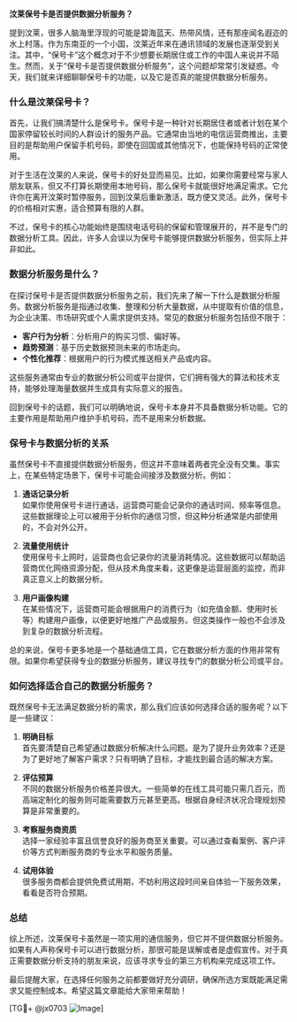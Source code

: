 **汶莱保号卡是否提供数据分析服务？**

提到汶莱，很多人脑海里浮现的可能是碧海蓝天、热带风情，还有那座闻名遐迩的水上村落。作为东南亚的一个小国，汶莱近年来在通讯领域的发展也逐渐受到关注。其中，“保号卡”这个概念对于不少想要长期居住或工作的中国人来说并不陌生。然而，关于“保号卡是否提供数据分析服务”，这个问题却常常引发疑惑。今天，我们就来详细聊聊保号卡的功能，以及它是否真的能提供数据分析服务。

### 什么是汶莱保号卡？

首先，让我们搞清楚什么是保号卡。保号卡是一种针对长期居住者或者计划在某个国家停留较长时间的人群设计的服务产品。它通常由当地的电信运营商推出，主要目的是帮助用户保留手机号码，即使在回国或其他情况下，也能保持号码的正常使用。

对于生活在汶莱的人来说，保号卡的好处显而易见。比如，如果你需要经常与家人朋友联系，但又不打算长期使用本地号码，那么保号卡就能很好地满足需求。它允许你在离开汶莱时暂停服务，回到汶莱后重新激活，既方便又灵活。此外，保号卡的价格相对实惠，适合预算有限的人群。

不过，保号卡的核心功能始终是围绕电话号码的保留和管理展开的，并不是专门的数据分析工具。因此，许多人会误以为保号卡能够提供数据分析服务，但实际上并非如此。

### 数据分析服务是什么？

在探讨保号卡是否提供数据分析服务之前，我们先来了解一下什么是数据分析服务。数据分析服务是指通过收集、整理和分析大量数据，从中提取有价值的信息，为企业决策、市场研究或个人需求提供支持。常见的数据分析服务包括但不限于：

- **客户行为分析**：分析用户的购买习惯、偏好等。
- **趋势预测**：基于历史数据预测未来的市场走向。
- **个性化推荐**：根据用户的行为模式推送相关产品或内容。

这些服务通常由专业的数据分析公司或平台提供，它们拥有强大的算法和技术支持，能够处理海量数据并生成具有实际意义的报告。

回到保号卡的话题，我们可以明确地说，保号卡本身并不具备数据分析功能。它的主要作用是帮助用户维护手机号码，而不是用来分析数据。

### 保号卡与数据分析的关系

虽然保号卡不直接提供数据分析服务，但这并不意味着两者完全没有交集。事实上，在某些特定场景下，保号卡可能会间接涉及数据分析。例如：

1. **通话记录分析**  
   如果你使用保号卡进行通话，运营商可能会记录你的通话时间、频率等信息。这些数据理论上可以被用于分析你的通信习惯，但这种分析通常是内部使用的，不会对外公开。

2. **流量使用统计**  
   使用保号卡上网时，运营商也会记录你的流量消耗情况。这些数据可以帮助运营商优化网络资源分配，但从技术角度来看，这更像是运营层面的监控，而非真正意义上的数据分析。

3. **用户画像构建**  
   在某些情况下，运营商可能会根据用户的消费行为（如充值金额、使用时长等）构建用户画像，以便更好地推广产品或服务。但这类操作一般也不会涉及到复杂的数据分析流程。

总的来说，保号卡更多地是一个基础通信工具，它在数据分析方面的作用非常有限。如果你希望获得专业的数据分析服务，建议寻找专门的数据分析公司或平台。

### 如何选择适合自己的数据分析服务？

既然保号卡无法满足数据分析的需求，那么我们应该如何选择合适的服务呢？以下是一些建议：

1. **明确目标**  
   首先要清楚自己希望通过数据分析解决什么问题。是为了提升业务效率？还是为了更好地了解客户需求？只有明确了目标，才能找到最合适的解决方案。

2. **评估预算**  
   不同的数据分析服务价格差异很大。一些简单的在线工具可能只需几百元，而高端定制化的服务则可能需要数万元甚至更高。根据自身经济状况合理规划预算是非常重要的。

3. **考察服务商资质**  
   选择一家经验丰富且信誉良好的服务商至关重要。可以通过查看案例、客户评价等方式判断服务商的专业水平和服务质量。

4. **试用体验**  
   很多服务商都会提供免费试用期，不妨利用这段时间亲自体验一下服务效果，看看是否符合预期。

### 总结

综上所述，汶莱保号卡虽然是一项实用的通信服务，但它并不提供数据分析服务。如果有人声称保号卡可以进行数据分析，那很可能是误解或者是虚假宣传。对于真正需要数据分析支持的朋友来说，应该寻求专业的第三方机构来完成这项工作。

最后提醒大家，在选择任何服务之前都要做好充分调研，确保所选方案既能满足需求又能控制成本。希望这篇文章能给大家带来帮助！

[TG💪+ @jx0703 ![Image](https://github.com/user-attachments/assets/dbca1d08-cadb-493c-b0ec-ad6f7a83f270)]